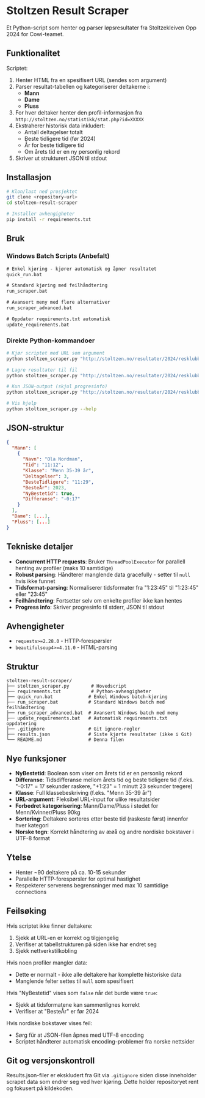 # Stoltzen Result Scraper

Et Python-script som henter og parser løpsresultater fra Stoltzekleiven Opp 2024 for Cowi-teamet.

## Funktionalitet

Scriptet:
1. Henter HTML fra en spesifisert URL (sendes som argument)
2. Parser resultat-tabellen og kategoriserer deltakerne i:
   - **Mann**
   - **Dame** 
   - **Pluss**
3. For hver deltaker henter den profil-informasjon fra `http://stoltzen.no/statistikk/stat.php?id=XXXXX`
4. Ekstraherer historisk data inkludert:
   - Antall deltagelser totalt
   - Beste tidligere tid (før 2024)
   - År for beste tidligere tid
   - Om årets tid er en ny personlig rekord
5. Skriver ut strukturert JSON til stdout

## Installasjon

```bash
# Klon/last ned prosjektet
git clone <repository-url>
cd stoltzen-result-scraper

# Installer avhengigheter
pip install -r requirements.txt
```

## Bruk

### Windows Batch Scripts (Anbefalt)

```cmd
# Enkel kjøring - kjører automatisk og åpner resultatet
quick_run.bat

# Standard kjøring med feilhåndtering
run_scraper.bat

# Avansert meny med flere alternativer
run_scraper_advanced.bat

# Oppdater requirements.txt automatisk
update_requirements.bat
```

### Direkte Python-kommandoer

```bash
# Kjør scriptet med URL som argument
python stoltzen_scraper.py "http://stoltzen.no/resultater/2024/resklubb_16.html"

# Lagre resultater til fil
python stoltzen_scraper.py "http://stoltzen.no/resultater/2024/resklubb_16.html" > results.json

# Kun JSON-output (skjul progresinfo)
python stoltzen_scraper.py "http://stoltzen.no/resultater/2024/resklubb_16.html" 2>nul

# Vis hjelp
python stoltzen_scraper.py --help
```

## JSON-struktur

```json
{
  "Mann": [
    {
      "Navn": "Ola Nordman",
      "Tid": "11:12",
      "Klasse": "Menn 35-39 år",
      "Deltagelser": 3,
      "BesteTidligere": "11:29",
      "BesteÅr": 2023,
      "NyBestetid": true,
      "Differanse": "-0:17"
    }
  ],
  "Dame": [...],
  "Pluss": [...]
}
```

## Tekniske detaljer

- **Concurrent HTTP requests**: Bruker `ThreadPoolExecutor` for parallell henting av profiler (maks 10 samtidige)
- **Robust parsing**: Håndterer manglende data gracefully - setter til `null` hvis ikke funnet
- **Tidsformat-parsing**: Normaliserer tidsformater fra "1:23:45" til "1:23:45" eller "23:45"
- **Feilhåndtering**: Fortsetter selv om enkelte profiler ikke kan hentes
- **Progress info**: Skriver progresinfo til stderr, JSON til stdout

## Avhengigheter

- `requests>=2.28.0` - HTTP-forespørsler
- `beautifulsoup4>=4.11.0` - HTML-parsing

## Struktur

```
stoltzen-result-scraper/
├── stoltzen_scraper.py        # Hovedscript
├── requirements.txt           # Python-avhengigheter
├── quick_run.bat             # Enkel Windows batch-kjøring
├── run_scraper.bat           # Standard Windows batch med feilhåndtering
├── run_scraper_advanced.bat  # Avansert Windows batch med meny
├── update_requirements.bat   # Automatisk requirements.txt oppdatering
├── .gitignore                # Git ignore-regler
├── results.json              # Siste kjørte resultater (ikke i Git)
└── README.md                 # Denna filen
```

## Nye funksjoner

- **NyBestetid**: Boolean som viser om årets tid er en personlig rekord
- **Differanse**: Tidsdifferanse mellom årets tid og beste tidligere tid (f.eks. "-0:17" = 17 sekunder raskere, "+1:23" = 1 minutt 23 sekunder tregere)
- **Klasse**: Full klassebeskriving (f.eks. "Menn 35-39 år")
- **URL-argument**: Fleksibel URL-input for ulike resultatsider
- **Forbedret kategorisering**: Mann/Dame/Pluss i stedet for Menn/Kvinner/Pluss 90kg
- **Sortering**: Deltakere sorteres etter beste tid (raskeste først) innenfor hver kategori
- **Norske tegn**: Korrekt håndtering av æøå og andre nordiske bokstaver i UTF-8 format

## Ytelse

- Henter ~90 deltakere på ca. 10-15 sekunder
- Parallelle HTTP-forespørsler for optimal hastighet
- Respekterer serverens begrensninger med max 10 samtidige connections

## Feilsøking

Hvis scriptet ikke finner deltakere:
1. Sjekk at URL-en er korrekt og tilgjengelig
2. Verifiser at tabellstrukturen på siden ikke har endret seg
3. Sjekk nettverkstilkobling

Hvis noen profiler mangler data:
- Dette er normalt - ikke alle deltakere har komplette historiske data
- Manglende felter settes til `null` som spesifisert

Hvis "NyBestetid" vises som `false` når det burde være `true`:
- Sjekk at tidsformatene kan sammenlignes korrekt
- Verifiser at "BesteÅr" er før 2024

Hvis nordiske bokstaver vises feil:
- Sørg für at JSON-filen åpnes med UTF-8 encoding
- Scriptet håndterer automatisk encoding-problemer fra norske nettsider

## Git og versjonskontroll

Results.json-filer er ekskludert fra Git via `.gitignore` siden disse inneholder scrapet data som endrer seg ved hver kjøring. Dette holder repositoryet rent og fokusert på kildekoden.